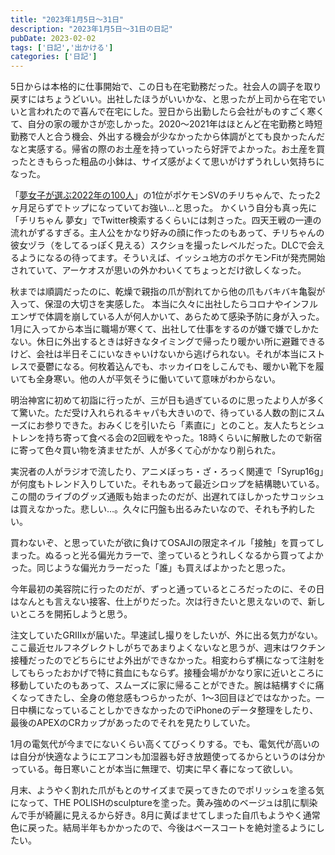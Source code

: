 ```yaml
---
title: "2023年1月5日〜31日"
description: "2023年1月5日〜31日の日記"
pubDate: 2023-02-02
tags: ['日記','出かける']
categories: ['日記']
---
```

5日からは本格的に仕事開始で、この日も在宅勤務だった。社会人の調子を取り戻すにはちょうどいい。出社したほうがいいかな、と思ったが上司から在宅でいいと言われたので喜んで在宅にした。翌日から出勤したら会社がものすごく寒くて、自分の家の暖かさが恋しかった。2020〜2021年はほとんど在宅勤務と時短勤務で人と合う機会、外出する機会が少なかったから体調がとても良かったんだなと実感する。帰省の際のお土産を持っていったら好評でよかった。お土産を買ったときもらった粗品の小鉢は、サイズ感がよくて思いがけずうれしい気持ちになった。

「<a href="https://note.com/_ui12/n/n7223bddce719#15de80c3-a68d-427a-a368-2c1b634c72d4">夢女子が選ぶ2022年の100人</a>」の1位がポケモンSVのチリちゃんで、たった2ヶ月足らずでトップになっていてお強い…と思った。
かくいう自分も真っ先に「チリちゃん 夢女」でTwitter検索するくらいには刺さった。四天王戦の一連の流れがずるすぎる。主人公をかなり好みの顔に作ったのもあって、チリちゃんの彼女ヅラ（をしてるっぽく見える）スクショを撮ったレベルだった。DLCで会えるようになるの待ってます。そういえば、イッシュ地方のポケモンFitが発売開始されていて、アーケオスが思いの外かわいくてちょっとだけ欲しくなった。

秋までは順調だったのに、乾燥で親指の爪が割れてから他の爪もバキバキ亀裂が入って、保湿の大切さを実感した。  本当に久々に出社したらコロナやインフルエンザで体調を崩している人が何人かいて、あらためて感染予防に身が入った。1月に入ってから本当に職場が寒くて、出社して仕事をするのが嫌で嫌でしかたない。休日に外出するときは好きなタイミングで帰ったり暖かい所に避難できるけど、会社は半日そこにいなきゃいけないから逃げられない。それが本当にストレスで憂鬱になる。何枚着込んでも、ホッカイロをしこんでも、暖かい靴下を履いても全身寒い。他の人が平気そうに働いていて意味がわからない。

明治神宮に初めて初詣に行ったが、三が日も過ぎているのに思ったより人が多くて驚いた。ただ受け入れられるキャパも大きいので、待っている人数の割にスムーズにお参りできた。おみくじを引いたら「素直に」とのこと。友人たちとシュトレンを持ち寄って食べる会の2回戦をやった。18時くらいに解散したので新宿に寄って色々買い物を済ませたが、人が多くて心がかなり削られた。

実況者の人がラジオで流したり、アニメぼっち・ざ・ろっく関連で「Syrup16g」が何度もトレンド入りしていた。それもあって最近シロップを結構聴いている。この間のライブのグッズ通販も始まったのだが、出遅れてほしかったサコッシュは買えなかった。悲しい…。久々に円盤も出るみたいなので、それも予約したい。

買わないぞ、と思っていたが欲に負けてOSAJIの限定ネイル「接触」を買ってしまった。ぬるっと光る偏光カラーで、塗っているとうれしくなるから買ってよかった。同じような偏光カラーだった「誰」も買えばよかったと思った。

今年最初の美容院に行ったのだが、ずっと通っているところだったのに、その日はなんとも言えない接客、仕上がりだった。次は行きたいと思えないので、新しいところを開拓しようと思う。

注文していたGRⅢxが届いた。早速試し撮りをしたいが、外に出る気力がない。ここ最近セルフネグレクトしがちであまりよくないなと思うが、週末はワクチン接種だったのでどちらにせよ外出ができなかった。相変わらず横になって注射をしてもらったおかげで特に貧血にもならず。接種会場がかなり家に近いところに移動していたのもあって、スムーズに家に帰ることができた。腕は結構すぐに痛くなってきたし、全身の倦怠感もつらかったが、1〜3回目ほどではなかった。一日中横になっていることしかできなかったのでiPhoneのデータ整理をしたり、最後のAPEXのCRカップがあったのでそれを見たりしていた。

1月の電気代が今までにないくらい高くてびっくりする。でも、電気代が高いのは自分が快適なようにエアコンも加湿器も好き放題使ってるからというのは分かっている。毎日寒いことが本当に無理で、切実に早く春になって欲しい。

月末、ようやく割れた爪がもとのサイズまで戻ってきたのでポリッシュを塗る気になって、THE POLISHのsculptureを塗った。黄み強めのベージュは肌に馴染んで手が綺麗に見えるから好き。8月に黄ばませてしまった自爪もようやく通常色に戻った。結局半年もかかったので、今後はベースコートを絶対塗るようにしたい。